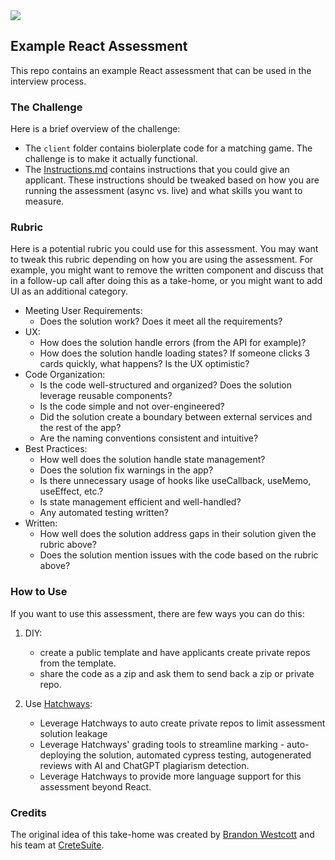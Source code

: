 <img src="https://uploads-ssl.webflow.com/6226918b6fde351e136e0d04/624d1ac1953d01dc7b032cac_logo-horizontal-midnight.svg" />

## Example React Assessment

This repo contains an example React assessment that can be used in the interview process.

### The Challenge

Here is a brief overview of the challenge:

- The `client` folder contains biolerplate code for a matching game. The challenge is to make it actually functional.
- The [Instructions.md](Instructions.md) contains instructions that you could give an applicant. These instructions should be tweaked based on how you are running the assessment (async vs. live) and what skills you want to measure.

### Rubric

Here is a potential rubric you could use for this assessment. You may want to tweak this rubric depending on how you are using the assessment. For example, you might want to remove the written component and discuss that in a follow-up call after doing this as a take-home, or you might want to add UI as an additional category.

- Meeting User Requirements:
  - Does the solution work? Does it meet all the requirements?
- UX:
  - How does the solution handle errors (from the API for example)?
  - How does the solution handle loading states? If someone clicks 3 cards quickly, what happens? Is the UX optimistic?
- Code Organization:
  - Is the code well-structured and organized? Does the solution leverage reusable components?
  - Is the code simple and not over-engineered?
  - Did the solution create a boundary between external services and the rest of the app?
  - Are the naming conventions consistent and intuitive?
- Best Practices:
  - How well does the solution handle state management?
  - Does the solution fix warnings in the app?
  - Is there unnecessary usage of hooks like useCallback, useMemo, useEffect, etc.?
  - Is state management efficient and well-handled?
  - Any automated testing written?
- Written:
  - How well does the solution address gaps in their solution given the rubric above?
  - Does the solution mention issues with the code based on the rubric above?

### How to Use

If you want to use this assessment, there are few ways you can do this:

1. DIY:

   - create a public template and have applicants create private repos from the template.
   - share the code as a zip and ask them to send back a zip or private repo.

2. Use [Hatchways](https://hatchways.io):

   - Leverage Hatchways to auto create private repos to limit assessment solution leakage
   - Leverage Hatchways' grading tools to streamline marking - auto-deploying the solution, automated cypress testing, autogenerated reviews with AI and ChatGPT plagiarism detection.
   - Leverage Hatchways to provide more language support for this assessment beyond React.

### Credits

The original idea of this take-home was created by [Brandon Westcott](https://github.com/brandonwestcott) and his team at [CreteSuite](https://cretesuite.com/).
